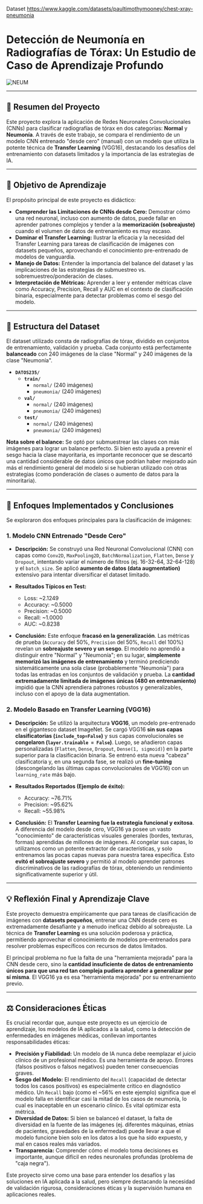 Dataset https://www.kaggle.com/datasets/paultimothymooney/chest-xray-pneumonia 


# Detección de Neumonía en Radiografías de Tórax: Un Estudio de Caso de Aprendizaje Profundo

![NEUM](https://github.com/user-attachments/assets/e929f98f-b3bc-47a0-af86-40ac2a0be84b)


---

## 📄 Resumen del Proyecto

Este proyecto explora la aplicación de Redes Neuronales Convolucionales (CNNs) para clasificar radiografías de tórax en dos categorías: **Normal** y **Neumonía**. A través de este trabajo, se compara el rendimiento de un modelo CNN entrenado "desde cero" (manual) con un modelo que utiliza la potente técnica de **Transfer Learning** (VGG16), destacando los desafíos del entrenamiento con datasets limitados y la importancia de las estrategias de IA.

---

## 🚀 Objetivo de Aprendizaje

El propósito principal de este proyecto es didáctico:

* **Comprender las Limitaciones de CNNs desde Cero:** Demostrar cómo una red neuronal, incluso con aumento de datos, puede fallar en aprender patrones complejos y tender a la **memorización (sobreajuste)** cuando el volumen de datos de entrenamiento es muy escaso.
* **Dominar el Transfer Learning:** Ilustrar la eficacia y la necesidad del Transfer Learning para tareas de clasificación de imágenes con datasets pequeños, aprovechando el conocimiento pre-entrenado de modelos de vanguardia.
* **Manejo de Datos:** Entender la importancia del balance del dataset y las implicaciones de las estrategias de submuestreo vs. sobremuestreo/ponderación de clases.
* **Interpretación de Métricas:** Aprender a leer y entender métricas clave como Accuracy, Precision, Recall y AUC en el contexto de clasificación binaria, especialmente para detectar problemas como el sesgo del modelo.

---

## 📁 Estructura del Dataset

El dataset utilizado consta de radiografías de tórax, dividido en conjuntos de entrenamiento, validación y prueba. Cada conjunto está perfectamente **balanceado** con 240 imágenes de la clase "Normal" y 240 imágenes de la clase "Neumonía".

* **`DATOS235/`**
    * **`train/`**
        * `normal/` (240 imágenes)
        * `pneumonia/` (240 imágenes)
    * **`val/`**
        * `normal/` (240 imágenes)
        * `pneumonia/` (240 imágenes)
    * **`test/`**
        * `normal/` (240 imágenes)
        * `pneumonia/` (240 imágenes)

**Nota sobre el balance:** Se optó por submuestrear las clases con más imágenes para lograr un balance perfecto. Si bien esto ayuda a prevenir el sesgo hacia la clase mayoritaria, es importante reconocer que se descartó una cantidad considerable de datos únicos que podrían haber mejorado aún más el rendimiento general del modelo si se hubieran utilizado con otras estrategias (como ponderación de clases o aumento de datos para la minoritaria).

---

## 🧪 Enfoques Implementados y Conclusiones

Se exploraron dos enfoques principales para la clasificación de imágenes:

### 1. Modelo CNN Entrenado "Desde Cero"

* **Descripción:** Se construyó una Red Neuronal Convolucional (CNN) con capas como `Conv2D`, `MaxPooling2D`, `BatchNormalization`, `Flatten`, `Dense` y `Dropout`, intentando variar el número de filtros (ej. 16-32-64, 32-64-128) y el `batch_size`. Se aplicó **aumento de datos (data augmentation)** extensivo para intentar diversificar el dataset limitado.

* **Resultados Típicos en Test:**
    * Loss: ~2.1249
    * Accuracy: ~0.5000
    * Precision: ~0.5000
    * Recall: ~1.0000
    * AUC: ~0.8238

* **Conclusión:** Este enfoque **fracasó en la generalización**. Las métricas de prueba (`Accuracy` del 50%, `Precision` del 50%, `Recall` del 100%) revelan un **sobreajuste severo y un sesgo**. El modelo no aprendió a distinguir entre "Normal" y "Neumonía"; en su lugar, **simplemente memorizó las imágenes de entrenamiento** y terminó prediciendo sistemáticamente una sola clase (probablemente "Neumonía") para todas las entradas en los conjuntos de validación y prueba. La **cantidad extremadamente limitada de imágenes únicas (480 en entrenamiento)** impidió que la CNN aprendiera patrones robustos y generalizables, incluso con el apoyo de la data augmentation.

### 2. Modelo Basado en Transfer Learning (VGG16)

* **Descripción:** Se utilizó la arquitectura **VGG16**, un modelo pre-entrenado en el gigantesco dataset ImageNet. Se cargó VGG16 **sin sus capas clasificatorias (`include_top=False`)** y sus capas convolucionales se **congelaron (`layer.trainable = False`)**. Luego, se añadieron capas personalizadas (`Flatten`, `Dense`, `Dropout`, `Dense(1, sigmoid)`) en la parte superior para la clasificación binaria. Se entrenó esta nueva "cabeza" clasificatoria y, en una segunda fase, se realizó un **fine-tuning** (descongelando las últimas capas convolucionales de VGG16) con un `learning_rate` más bajo.

* **Resultados Reportados (Ejemplo de éxito):**
    * Accuracy: ~76.71%
    * Precision: ~95.62%
    * Recall: ~55.98%

* **Conclusión:** El **Transfer Learning fue la estrategia funcional y exitosa**. A diferencia del modelo desde cero, VGG16 ya posee un vasto "conocimiento" de características visuales generales (bordes, texturas, formas) aprendidas de millones de imágenes. Al congelar sus capas, lo utilizamos como un potente extractor de características, y solo entrenamos las pocas capas nuevas para nuestra tarea específica. Esto **evitó el sobreajuste severo** y permitió al modelo aprender patrones discriminativos de las radiografías de tórax, obteniendo un rendimiento significativamente superior y útil.

---

## 💡 Reflexión Final y Aprendizaje Clave

Este proyecto demuestra empíricamente que para tareas de clasificación de imágenes con **datasets pequeños**, entrenar una CNN desde cero es extremadamente desafiante y a menudo ineficaz debido al sobreajuste. La técnica de **Transfer Learning** es una solución poderosa y práctica, permitiendo aprovechar el conocimiento de modelos pre-entrenados para resolver problemas específicos con recursos de datos limitados.

El principal problema no fue la falta de una "herramienta mejorada" para la CNN desde cero, sino la **cantidad insuficiente de datos de entrenamiento únicos para que una red tan compleja pudiera aprender a generalizar por sí misma**. El VGG16 ya es esa "herramienta mejorada" por su entrenamiento previo.

---

## ⚖️ Consideraciones Éticas

Es crucial recordar que, aunque este proyecto es un ejercicio de aprendizaje, los modelos de IA aplicados a la salud, como la detección de enfermedades en imágenes médicas, conllevan importantes responsabilidades éticas:

* **Precisión y Fiabilidad:** Un modelo de IA nunca debe reemplazar el juicio clínico de un profesional médico. Es una herramienta de apoyo. Errores (falsos positivos o falsos negativos) pueden tener consecuencias graves.
* **Sesgo del Modelo:** El rendimiento del `Recall` (capacidad de detectar todos los casos positivos) es especialmente crítico en diagnóstico médico. Un `Recall` bajo (como el ~56% en este ejemplo) significa que el modelo falla en identificar casi la mitad de los casos de neumonía, lo cual es inaceptable en un escenario clínico. Es vital optimizar esta métrica.
* **Diversidad de Datos:** Si bien se balanceó el dataset, la falta de diversidad en la fuente de las imágenes (ej. diferentes máquinas, etnias de pacientes, gravedades de la enfermedad) puede llevar a que el modelo funcione bien solo en los datos a los que ha sido expuesto, y mal en casos reales más variados.
* **Transparencia:** Comprender cómo el modelo toma decisiones es importante, aunque difícil en redes neuronales profundas (problema de "caja negra").

Este proyecto sirve como una base para entender los desafíos y las soluciones en IA aplicada a la salud, pero siempre destacando la necesidad de validación rigurosa, consideraciones éticas y la supervisión humana en aplicaciones reales.
